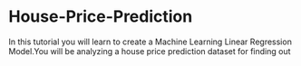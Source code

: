 # House-Price-Prediction
In this tutorial you will learn to create a Machine Learning Linear Regression Model.You will be analyzing a house price prediction dataset for finding out 
